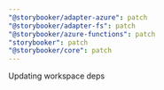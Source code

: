 ```yaml
---
"@storybooker/adapter-azure": patch
"@storybooker/adapter-fs": patch
"@storybooker/azure-functions": patch
"storybooker": patch
"@storybooker/core": patch
---
```


Updating workspace deps
